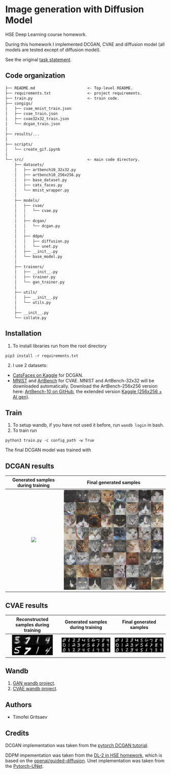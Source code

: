 # Image generation with Diffusion Model
HSE Deep Learning course homework.

During this homework I implemented DCGAN, CVAE and diffusion model (all models are tested except of diffusion model).

See the original [task statement](https://github.com/puhsu/dl-hse/tree/main/week06-transformers/bhw01).

## Code organization
```shell
├── README.md                       <- Top-level README.
├── requirements.txt                <- project requirements.
├── train.py                        <- train code.
├── congigs/               
│   ├── cvae_mnist_train.json
│   ├── cvae_train.json
│   ├── cvae32x32_train.json
│   └── dcgan_train.json
│   
├── results/...               
│   
├── scripts/               
│   └── create_gif.ipynb
│
└── src/                            <- main code directory.
    ├── datasets/
    │   ├── artbench10_32x32.py
    │   ├── artbench10_256x256.py
    │   ├── base_dataset.py
    │   ├── cats_faces.py
    │   └── mnist_wrapper.py 
    │            
    ├── models/
    │   ├── cvae/
    │   │   └── cvae.py
    │   │   
    │   ├── dcgan/
    │   │   └── dcgan.py
    │   │   
    │   ├── ddpm/
    │   │   ├── diffusion.py
    │   │   └── unet.py
    │   ├── __init__.py                 
    │   └── base_model.py                 
    │   
    ├── trainers/
    │   ├── __init__.py                 
    │   ├── trainer.py                 
    │   └── gan_trainer.py                 
    │
    ├── utils/   
    │   ├── __init__.py
    │   └── utils.py               
    │   
    ├── __init__.py
    └── collate.py
```

## Installation
1. To install libraries run from the root directory
```shell
pip3 install -r requirements.txt
```
2. I use 2 datasets:
* [CatsFaces on Kaggle](https://www.kaggle.com/datasets/spandan2/cats-faces-64x64-for-generative-models) for DCGAN.
* [MNIST](https://en.wikipedia.org/wiki/MNIST_database) and [ArtBench](https://paperswithcode.com/dataset/artbench-10) for CVAE. 
MNIST and ArtBench-32x32 will be downloaded automatically.
Download the ArtBench-256x256 version here: [ArtBench-10 on GitHub](https://github.com/liaopeiyuan/artbench/blob/main/README.md), the extended version [Kaggle (256x256 + AI gen)](https://www.kaggle.com/datasets/ravidussilva/real-ai-art). 

## Train
1. To setup wandb, if you have not used it before, run `wandb login` in bash.
2. To train run
```shell
python3 train.py -c config_path -w True
```
The final DCGAN model was trained with 

## DCGAN results
| Generated samples during training  | Final generated samples |
| :---: | :---: |
| ![](https://github.com/tgritsaev/image-generation/blob/main/results/dcgan.gif)  | ![](https://github.com/tgritsaev/image-generation/blob/main/results/final_dcgan.png)  |

## CVAE results
| Reconstructed samples during training  | Generated samples during training | Final generated samples |
| :---: | :---: | :---: |
| ![](https://github.com/tgritsaev/image-generation/blob/main/results/recontsructed_mnist_cvae.gif)  | ![](https://github.com/tgritsaev/image-generation/blob/main/results/generated_mnist_cvae.gif) | ![](https://github.com/tgritsaev/image-generation/blob/main/results/final_mnist_cvae.png)

## Wandb 
1. [GAN wandb project](https://wandb.ai/tgritsaev/dl2-gan-generation?workspace=user-tgritsaev).
2. [CVAE wandb project](https://wandb.ai/tgritsaev/dl2-cvae-generation?workspace=user-tgritsaev).

## Authors
* Timofei Gritsaev

## Credits
DCGAN implementation was taken from the [pytorch DCGAN tutorial](https://pytorch.org/tutorials/beginner/dcgan_faces_tutorial.html).

DDPM impementation was taken from the [DL-2 in HSE homework](https://github.com/puhsu/dl-hse/blob/main/week08-VAE-Diff/shw5/homework.ipynb), which is based on the [openai/guided-diffusion](https://github.com/openai/guided-diffusion). Unet implementation was taken from the [Pytorch-UNet](https://github.com/milesial/Pytorch-UNet).
